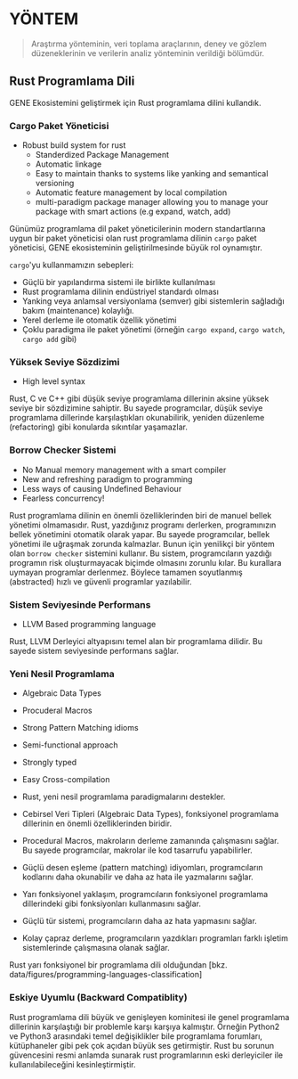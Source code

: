 # YÖNTEM

> Araştırma yönteminin, veri toplama araçlarının, deney ve gözlem düzeneklerinin ve verilerin analiz yönteminin
> verildiği bölümdür.

## Rust Programlama Dili

GENE Ekosistemini geliştirmek için Rust programlama dilini kullandık.

### Cargo Paket Yöneticisi

- Robust build system for rust
	- Standerdized Package Management
	- Automatic linkage
	- Easy to maintain thanks to systems like yanking and semantical versioning
	- Automatic feature management by local compilation
	- multi-paradigm package manager allowing you to manage your package with smart actions (e.g expand, watch, add)

Günümüz programlama dil paket yöneticilerinin modern standartlarına uygun bir paket yöneticisi olan rust programlama
dilinin
`cargo` paket yöneticisi, GENE ekosisteminin geliştirilmesinde büyük rol oynamıştır.

`cargo`'yu kullanmamızın sebepleri:

- Güçlü bir yapılandırma sistemi ile birlikte kullanılması
- Rust programlama dilinin endüstriyel standardı olması
- Yanking veya anlamsal versiyonlama (semver) gibi sistemlerin sağladığı bakım (maintenance) kolaylığı.
- Yerel derleme ile otomatik özellik yönetimi
- Çoklu paradigma ile paket yönetimi (örneğin `cargo expand`, `cargo watch`, `cargo add` gibi)

### Yüksek Seviye Sözdizimi

- High level syntax

Rust, C ve C++ gibi düşük seviye programlama dillerinin aksine yüksek seviye bir sözdizimine sahiptir. Bu sayede
programcılar, düşük seviye programlama dillerinde karşılaştıkları okunabilirik, yeniden düzenleme (refactoring)
gibi konularda sıkıntılar yaşamazlar.

### Borrow Checker Sistemi

- No Manual memory management with a smart compiler
- New and refreshing paradigm to programming
- Less ways of causing Undefined Behaviour
- Fearless concurrency!

Rust programlama dilinin en önemli özelliklerinden biri de manuel bellek yönetimi olmamasıdır. Rust,
yazdığınız programı derlerken, programınızın bellek yönetimini otomatik olarak yapar. Bu sayede programcılar,
bellek yönetimi ile uğraşmak zorunda kalmazlar. Bunun için yenilikçi bir yöntem olan `borrow checker` sistemini
kullanır. Bu sistem, programcıların yazdığı programın risk oluşturmayacak biçimde olmasını zorunlu kılar.
Bu kurallara uymayan programlar derlenmez. Böylece tamamen soyutlanmış (abstracted) hızlı ve güvenli programlar
yazılabilir.

### Sistem Seviyesinde Performans

- LLVM Based programming language

Rust, LLVM Derleyici altyapısını temel alan bir programlama dilidir. Bu sayede sistem seviyesinde performans sağlar.

### Yeni Nesil Programlama

- Algebraic Data Types
- Procuderal Macros
- Strong Pattern Matching idioms
- Semi-functional approach
- Strongly typed
- Easy Cross-compilation

- Rust, yeni nesil programlama paradigmalarını destekler.
- Cebirsel Veri Tipleri (Algebraic Data Types), fonksiyonel programlama dillerinin en önemli özelliklerinden biridir.
- Procedural Macros, makroların derleme zamanında çalışmasını sağlar. Bu sayede programcılar, makrolar ile kod tasarrufu
  yapabilirler.
- Güçlü desen eşleme (pattern matching) idiyomları, programcıların kodlarını daha okunabilir ve daha az hata ile
  yazmalarını sağlar.
- Yarı fonksiyonel yaklaşım, programcıların fonksiyonel programlama dillerindeki gibi fonksiyonları kullanmasını sağlar.
- Güçlü tür sistemi, programcıların daha az hata yapmasını sağlar.
- Kolay çapraz derleme, programcıların yazdıkları programları farklı işletim sistemlerinde çalışmasına olanak sağlar.

Rust yarı fonksiyonel bir programlama dili olduğundan [bkz. data/figures/programming-languages-classification]

### Eskiye Uyumlu (Backward Compatiblity)

Rust programlama dili büyük ve genişleyen kominitesi ile genel programlama dillerinin karşılaştığı bir
problemle karşı karşıya kalmıştır. Örneğin Python2 ve Python3 arasındaki temel değişiklikler bile
programlama forumları, kütüphaneler gibi pek çok açıdan büyük ses getirmiştir. Rust bu sorunun güvencesini
resmi anlamda sunarak rust programlarının eski derleyiciler ile kullanılabileceğini kesinleştirmiştir.
